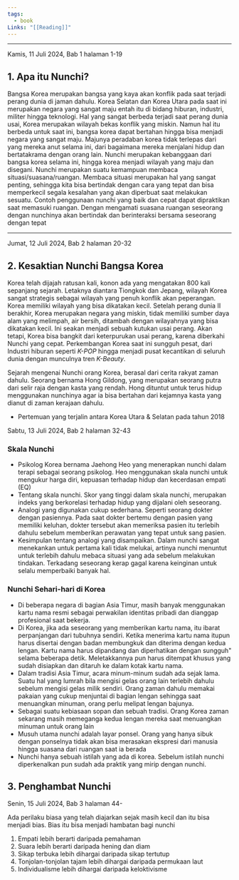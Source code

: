 ```yaml
---
tags:
  - book
Links: "[[Reading]]"
---
```

---
Kamis, 11 Juli 2024, Bab 1 halaman 1-19
## 1. Apa itu Nunchi?
Bangsa Korea merupakan bangsa yang kaya akan konflik pada saat terjadi perang dunia di jaman dahulu. Korea Selatan dan Korea Utara pada saat ini merupakan negara yang sangat maju entah itu di bidang hiburan, industri, militer hingga teknologi. Hal yang sangat berbeda terjadi saat perang dunia usai, Korea merupakan wilayah bekas konflik yang miskin. Namun hal itu berbeda untuk saat ini, bangsa korea dapat bertahan hingga bisa menjadi negara yang sangat maju. Majunya peradaban korea tidak terlepas dari yang mereka anut selama ini, dari bagaimana mereka menjalani hidup dan bertatakrama dengan orang lain. Nunchi merupakan kebanggaan dari bangsa korea selama ini, hingga korea menjadi wilayah yang maju dan disegani.  Nunchi merupakan suatu kemampuan membaca situasi/suasana/ruangan. Membaca situasi merupakan hal yang sangat penting, sehingga kita bisa bertindak dengan cara yang tepat dan bisa memperkecil segala kesalahan yang akan diperbuat saat melakukan sesuatu. Contoh penggunaan nunchi yang baik dan cepat dapat dipraktikan saat memasuki ruangan. Dengan mengamati suasana ruangan seseorang dengan nunchinya akan bertindak dan berinteraksi bersama seseorang dengan tepat

---

Jumat, 12 Juli 2024, Bab 2 halaman 20-32
## 2. Kesaktian Nunchi Bangsa Korea
Korea telah dijajah ratusan kali, konon ada yang mengatakan 800 kali sepanjang sejarah. Letaknya  diantara Tiongkok dan Jepang, wilayah Korea sangat strategis sebagai wilayah yang penuh konflik akan peperangan. Korea memiliki wilayah yang bisa dikatakan kecil. Setelah perang dunia II berakhir, Korea merupakan negara yang miskin, tidak memiliki sumber daya alam yang melimpah, air bersih, ditambah dengan wilayahnya yang bisa dikatakan kecil. Ini seakan menjadi sebuah kutukan usai perang. Akan tetapi, Korea bisa bangkit dari keterpurukan usai perang, karena diberkahi Nunchi yang cepat. Perkembangan Korea saat ini sungguh pesat, dari Industri hiburan seperti *K-POP* hingga menjadi pusat kecantikan di seluruh dunia dengan munculnya tren *K-Beauty*.

Sejarah mengenai Nunchi orang Korea, berasal dari cerita rakyat zaman dahulu. Seorang bernama Hong Gildong, yang merupakan seorang putra dari selir raja dengan kasta yang rendah. Hong dituntut untuk terus hidup menggunakan nunchinya agar ia bisa bertahan dari kejamnya kasta yang dianut di zaman kerajaan dahulu.

- Pertemuan yang terjalin antara Korea Utara & Selatan pada tahun 2018

Sabtu, 13 Juli 2024, Bab 2 halaman 32-43
### Skala Nunchi
- Psikolog Korea bernama Jaehong Heo yang menerapkan nunchi dalam terapi sebagai seorang psikolog. Heo menggunakan skala nunchi untuk mengukur harga diri, kepuasan terhadap hidup dan kecerdasan empati (EQ)
- Tentang skala nunchi. Skor yang tinggi dalam skala nunchi, merupakan indeks yang berkorelasi terhadap hidup yang dijalani oleh seseorang.
- Analogi yang digunakan cukup sederhana. Seperti seorang dokter dengan pasiennya. Pada saat dokter bertemu dengan pasien yang memiliki keluhan, dokter tersebut akan memeriksa pasien itu terlebih dahulu sebelum memberikan perawatan yang tepat untuk sang pasien.
- Kesimpulan tentang analogi yang disampaikan. Dalam nunchi sangat menekankan untuk pertama kali tidak melukai, artinya nunchi menuntut untuk terlebih dahulu mebaca situasi yang ada sebelum melakukan tindakan. Terkadang seseorang kerap gagal karena keinginan untuk selalu memperbaiki banyak hal.
### Nunchi Sehari-hari di Korea
- Di beberapa negara di bagian Asia Timur, masih banyak menggunakan kartu nama resmi sebagai perwakilan identitas pribadi dan dianggap profesional saat bekerja.
- Di Korea, jika ada seseorang yang memberikan kartu nama, itu ibarat perpanjangan dari tubuhnya sendiri. Ketika menerima kartu nama itupun harus disertai dengan badan membungkuk dan diterima dengan kedua lengan. Kartu nama harus dipandang dan diperhatikan dengan sungguh" selama beberapa detik. Meletakkannya pun harus ditempat khusus yang sudah disiapkan dan ditaruh ke dalam kotak kartu nama.
- Dalam tradisi Asia Timur, acara minum-minum sudah ada sejak lama. Suatu hal yang lumrah bila mengisi gelas orang lain terlebih dahulu sebelum mengisi gelas milik sendiri. Orang zaman dahulu memakai pakaian yang cukup menjuntai di bagian lengan sehingga saat menuangkan minuman, orang perlu melipat lengan bajunya.
- Sebagai suatu kebiasaan sopan dan sebuah tradisi. Orang Korea zaman sekarang masih memeganga kedua lengan mereka saat menuangkan minuman untuk orang lain
- Musuh utama nunchi adalah layar ponsel. Orang yang hanya sibuk dengan ponselnya tidak akan bisa merasakan ekspresi dari manusia hingga suasana dari ruangan saat ia berada
- Nunchi hanya sebuah istilah yang ada di korea. Sebelum istilah nunchi diperkenalkan pun sudah ada praktik yang mirip dengan nunchi. 

## 3. Penghambat Nunchi

Senin, 15 Juli 2024, Bab 3 halaman 44-

Ada perilaku biasa yang telah diajarkan sejak masih kecil dan itu bisa menjadi bias. Bias itu bisa menjadi hambatan bagi nunchi

1. Empati lebih berarti daripada pemahaman
2. Suara lebih berarti daripada hening dan diam
3. Sikap terbuka lebih dihargai daripada sikap tertutup
4. Tonjolan-tonjolan tajam lebih dihargai daripada permukaan laut
5. Individualisme lebih dihargai daripada keloktivisme